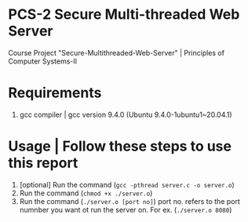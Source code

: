 # PCS-2 Secure Multi-threaded Web Server
Course Project "Secure-Multithreaded-Web-Server" | Principles of Computer Systems-II

# Requirements
1. gcc compiler | gcc version 9.4.0 (Ubuntu 9.4.0-1ubuntu1~20.04.1) 

# Usage | Follow these steps to use this report
1. [optional] Run the command (`gcc -pthread server.c -o server.o`) 
2. Run the command (`chmod +x ./server.o`)
3. Run the command (`./server.o [port no]`)
        port no. refers to the port numnber you want ot run the server on. For ex. (`./server.o 8080`)
